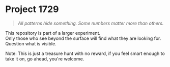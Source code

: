 # Project 1729

> *All patterns hide something. Some numbers matter more than others.*

This repository is part of a larger experiment.  
Only those who see beyond the surface will find what they are looking for.  
Question what is visible.

Note: This is just a treasure hunt with no reward, if you feel smart enough to take it on, go ahead, you're welcome.

<!--
Check: Project 1729
Hint: Not everything is where it seems. Sometimes what's hidden is meant to be found.
-->
